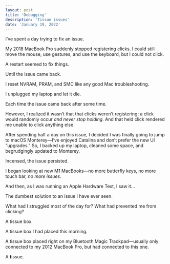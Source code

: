 ```yaml
---
layout: post
title: 'Debugging'
description: 'Tissue issues'
date: 'January 19, 2022'
---
```


I’ve spent a day trying to fix an issue.

My 2018 MacBook Pro suddenly stopped registering clicks. I could still move the mouse, use gestures, and use the keyboard, but I could not click.

A restart seemed to fix things.

Until the issue came back.

I reset NVRAM, PRAM, and SMC like any good Mac troubleshooting.

I unplugged my laptop and let it die.

Each time the issue came back after some time.

However, I realized it wasn’t that that clicks weren’t registering; a click would randomly occur _and never stop holding_. And that held click rendered me unable to click anything else.

After spending half a day on this issue, I decided I was finally going to jump to macOS Monterey—I’ve enjoyed Catalina and don’t prefer the new UI “upgrades.” So, I backed up my laptop, cleaned some space, and begrudgingly updated to Monterey.

Incensed, the issue persisted.

I began looking at new M1 MacBooks—no more butterfly keys, no more touch bar, _no more issues_.

And then, as I was running an Apple Hardware Test, I saw it…

The dumbest solution to an issue I have ever seen.

What had I struggled most of the day for? What had prevented me from clicking?

A tissue box.

A tissue box I had placed this morning.

A tissue box placed right on my Bluetooth Magic Trackpad—usually only connected to my 2012 MacBook Pro, but had connected to this one.

A **t**issue.
